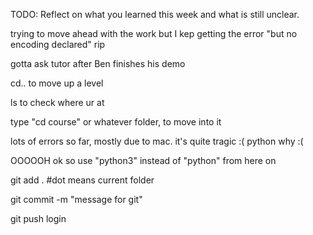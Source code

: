 TODO: Reflect on what you learned this week and what is still unclear.

trying to move ahead with the work but I kep getting the error "but no encoding declared" rip

gotta ask tutor after Ben finishes his demo

cd.. to move up a level

ls to check where ur at

type "cd course"
    or whatever folder, to move into it

lots of errors so far, mostly due to mac. it's quite tragic :( python why :(

OOOOOH ok so use "python3" instead of "python" from here on

git add .
    #dot means current folder

git commit -m
"message for git"

git push
    login

    